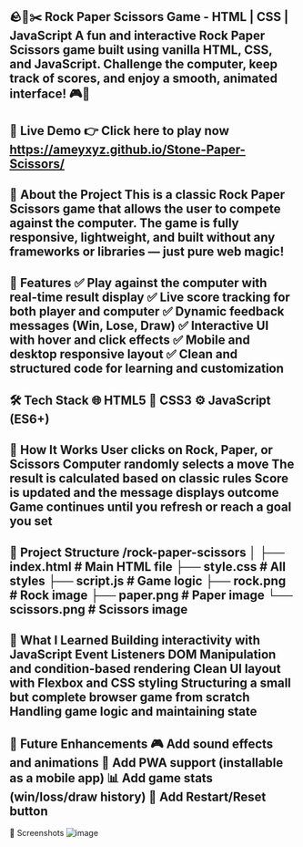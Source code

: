 🪨📄✂️ Rock Paper Scissors Game - HTML | CSS | JavaScript
A fun and interactive Rock Paper Scissors game built using vanilla HTML, CSS, and JavaScript. Challenge the computer, keep track of scores, and enjoy a smooth, animated interface! 🎮🧠
---------------------------------------------------------------------------------------------------------------------------------------------------------------------------------------------------------------------

🔗 Live Demo
👉 Click here to play now
https://ameyxyz.github.io/Stone-Paper-Scissors/
--------------------------------------------------------------------------------------------------------------------------------------------------------------------------------------------------------------------

🧠 About the Project
This is a classic Rock Paper Scissors game that allows the user to compete against the computer. The game is fully responsive, lightweight, and built without any frameworks or libraries — just pure web magic!
-------------------------------------------------------------------------------------------------------------------------------------------------------------------------------------------------------------------

🎯 Features
✅ Play against the computer with real-time result display
✅ Live score tracking for both player and computer
✅ Dynamic feedback messages (Win, Lose, Draw)
✅ Interactive UI with hover and click effects
✅ Mobile and desktop responsive layout
✅ Clean and structured code for learning and customization
---------------------------------------------------------------------------------------------------------------------------------------------------------------------------------------------------------------------

🛠️ Tech Stack
🌐 HTML5
🎨 CSS3
⚙️ JavaScript (ES6+)
---------------------------------------------------------------------------------------------------------------------------------------------------------------------------------------------------------------------

🧩 How It Works
User clicks on Rock, Paper, or Scissors
Computer randomly selects a move
The result is calculated based on classic rules
Score is updated and the message displays outcome
Game continues until you refresh or reach a goal you set
--------------------------------------------------------------------------------------------------------------------------------------------------------------------------------------------------------------------

📂 Project Structure
/rock-paper-scissors
│
├── index.html          # Main HTML file
├── style.css           # All styles
├── script.js           # Game logic
├── rock.png            # Rock image
├── paper.png           # Paper image
└── scissors.png        # Scissors image
---------------------------------------------------------------------------------------------------------------------------------------------------------------------------------------------------------------------

🚀 What I Learned
Building interactivity with JavaScript Event Listeners
DOM Manipulation and condition-based rendering
Clean UI layout with Flexbox and CSS styling
Structuring a small but complete browser game from scratch
Handling game logic and maintaining state
--------------------------------------------------------------------------------------------------------------------------------------------------------------------------------------------------------------------
📌 Future Enhancements
🎮 Add sound effects and animations
📱 Add PWA support (installable as a mobile app)
📊 Add game stats (win/loss/draw history)
🔁 Add Restart/Reset button
--------------------------------------------------------------------------------------------------------------------------------------------------------------------------------------------------------------------
📸 Screenshots
![image](https://github.com/user-attachments/assets/26dac1ae-1d32-484c-8204-a214291aac43)
